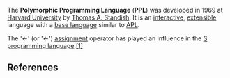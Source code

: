 The **Polymorphic Programming Language** (**PPL**) was developed in 1969 at [Harvard University][0] by [Thomas A. Standish][1]. It is an [interactive][2], [extensible][3] language with a [base language][4] similar to [APL][5].

The '<-' (or '←') [assignment][6] operator has played an influence in the [S programming language][7].[\[1\]][8]

## References

  


[0]: /wiki/Harvard_University "Harvard University"
[1]: /w/index.php?title=Thomas_A._Standish&action=edit&redlink=1 "Thomas A. Standish (page does not exist)"
[2]: /wiki/Interactive_computing "Interactive computing"
[3]: /wiki/Extensible_programming "Extensible programming"
[4]: /wiki/Base_language "Base language"
[5]: /wiki/APL_(programming_language) "APL (programming language)"
[6]: /wiki/Assignment_(computer_science) "Assignment (computer science)"
[7]: /wiki/S_programming_language "S programming language"
[8]: #cite_note-1